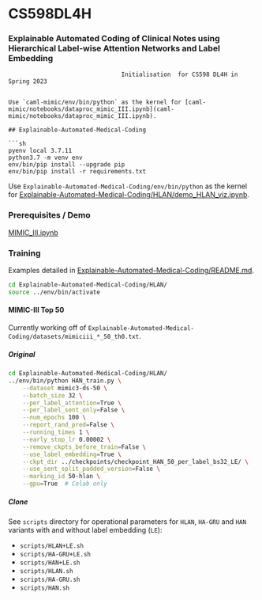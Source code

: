 # CS598DL4H
### Explainable Automated Coding of Clinical Notes using Hierarchical Label-wise Attention Networks and Label Embedding
                                    Initialisation  for CS598 DL4H in Spring 2023


```

Use `caml-mimic/env/bin/python` as the kernel for [caml-mimic/notebooks/dataproc_mimic_III.ipynb](caml-mimic/notebooks/dataproc_mimic_III.ipynb).

## Explainable-Automated-Medical-Coding

```sh
pyenv local 3.7.11
python3.7 -m venv env
env/bin/pip install --upgrade pip
env/bin/pip install -r requirements.txt
```

Use `Explainable-Automated-Medical-Coding/env/bin/python` as the kernel for [Explainable-Automated-Medical-Coding/HLAN/demo_HLAN_viz.ipynb](Explainable-Automated-Medical-Coding/HLAN/demo_HLAN_viz.ipynb).


### Prerequisites / Demo

[MIMIC_III.ipynb](./MIMIC_III.ipynb)

### Training

Examples detailed in [Explainable-Automated-Medical-Coding/README.md](./Explainable-Automated-Medical-Coding/README.md).

```sh
cd Explainable-Automated-Medical-Coding/HLAN/
source ../env/bin/activate
```

#### MIMIC-III Top 50

Currently working off of `Explainable-Automated-Medical-Coding/datasets/mimiciii_*_50_th0.txt`.

##### Original

```sh
cd Explainable-Automated-Medical-Coding/HLAN/
../env/bin/python HAN_train.py \
    --dataset mimic3-ds-50 \
    --batch_size 32 \
    --per_label_attention=True \
    --per_label_sent_only=False \
    --num_epochs 100 \
    --report_rand_pred=False \
    --running_times 1 \
    --early_stop_lr 0.00002 \
    --remove_ckpts_before_train=False \
    --use_label_embedding=True \
    --ckpt_dir ../checkpoints/checkpoint_HAN_50_per_label_bs32_LE/ \
    --use_sent_split_padded_version=False \
    --marking_id 50-hlan \
    --gpu=True  # Colab only
```

##### Clone

See `scripts` directory for operational parameters for `HLAN`, `HA-GRU` and `HAN` variants with and without label embedding (`LE`):
* `scripts/HLAN+LE.sh`
* `scripts/HA-GRU+LE.sh`
* `scripts/HAN+LE.sh`
* `scripts/HLAN.sh`
* `scripts/HA-GRU.sh`
* `scripts/HAN.sh`

